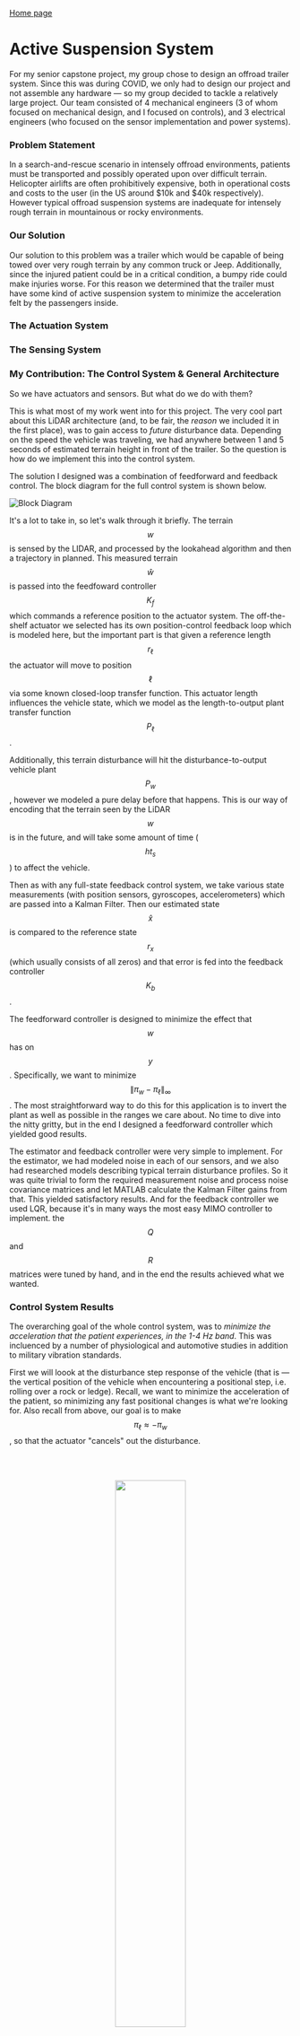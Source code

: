 [Home page](https://jeremyengels.com)

# Active Suspension System

For my senior capstone project, my group chose to design an offroad trailer system. Since this was during COVID, we only had to design our project and not assemble any hardware — so my group decided to tackle a relatively large project. Our team consisted of 4 mechanical engineers (3 of whom focused on mechanical design, and I focused on controls), and 3 electrical engineers (who focused on the sensor implementation and power systems). 

### Problem Statement

In a search-and-rescue scenario in intensely offroad environments, patients must be transported and possibly operated upon over difficult terrain. Helicopter airlifts are often prohibitively expensive, both in operational costs and costs to the user (in the US around \$10k and \$40k respectively). However typical offroad suspension systems are inadequate for intensely rough terrain in mountainous or rocky environments.

### Our Solution

Our solution to this problem was a trailer which would be capable of being towed over very rough terrain by any common truck or Jeep. Additionally, since the injured patient could be in a critical condition, a bumpy ride could make injuries worse. For this reason we determined that the trailer must have some kind of active suspension system to minimize the acceleration felt by the passengers inside. 


### The Actuation System


### The Sensing System


### My Contribution: The Control System & General Architecture

So we have actuators and sensors. But what do we do with them? 

This is what most of my work went into for this project. The very cool part about this LiDAR architecture (and, to be fair, the _reason_ we included it in the first place), was to gain access to _future_ disturbance data. Depending on the speed the vehicle was traveling, we had anywhere between 1 and 5 seconds of estimated terrain height in front of the trailer. So the question is how do we implement this into the control system. 

The solution I designed was a combination of feedforward and feedback control. The block diagram for the full control system is shown below. 

![Block Diagram](/img/capstone_blockdiagram.png)

It's a lot to take in, so let's walk through it briefly. The terrain $$w$$ is sensed by the LIDAR, and processed by the lookahead algorithm and then a trajectory in planned. This measured terrain $$\hat{w}$$ is passed into the feedfoward controller $$K_f$$ which commands a reference position to the actuator system. The off-the-shelf actuator we selected has its own position-control feedback loop which is modeled here, but the important part is that given a reference length $$r_\ell$$ the actuator will move to position $$\ell$$ via some known closed-loop transfer function. This actuator length influences the vehicle state, which we model as the length-to-output plant transfer function $$P_\ell$$. 

Additionally, this terrain disturbance will hit the disturbance-to-output vehicle plant $$P_w$$, however we modeled a pure delay before that happens. This is our way of encoding that the terrain seen by the LiDAR $$w$$ is in the future, and will take some amount of time ($$ht_s$$) to affect the vehicle. 

Then as with any full-state feedback control system, we take various state measurements (with position sensors, gyroscopes, accelerometers) which are passed into a Kalman Filter. Then our estimated state $$\hat{x}$$ is compared to the reference state $$r_x$$ (which usually consists of all zeros) and that error is fed into the feedback controller $$K_b$$. 

The feedforward controller is designed to minimize the effect that $$w$$ has on $$y$$. Specifically, we want to minimize $$\|\pi_w - \pi_\ell\|_\infty$$. The most straightforward way to do this for this application is to invert the plant as well as possible in the ranges we care about. No time to dive into the nitty gritty, but in the end I designed a feedforward controller which yielded good results.

The estimator and feedback controller were very simple to implement. For the estimator, we had modeled noise in each of our sensors, and we also had researched models describing typical terrain disturbance profiles. So it was quite trivial to form the required measurement noise and process noise covariance matrices and let MATLAB calculate the Kalman Filter gains from that. This yielded satisfactory results. And for the feedback controller we used LQR, because it's in many ways the most easy MIMO controller to implement. the $$Q$$ and $$R$$ matrices were tuned by hand, and in the end the results achieved what we wanted. 

### Control System Results 

The overarching goal of the whole control system, was to _minimize the acceleration that the patient experiences, in the 1-4 Hz band_. This was incluenced by a number of physiological and automotive studies in addition to military vibration standards.

First we will loook at the disturbance step response of the vehicle (that is — the vertical position of the vehicle when encountering a positional step, i.e. rolling over a rock or ledge). Recall, we want to minimize the acceleration of the patient, so minimizing any fast positional changes is what we're looking for. Also recall from above, our goal is to make $$\pi_\ell \approx -\pi_w$$, so that the actuator "cancels" out the disturbance. 

<br></br>

<p style="text-align:center">
  <img src="/img/capstone_response.jpeg" width="50%" />
</p>

<br></br>

The top plot shows that the actuator starts to respond _before_ the step hits (which is the whole point of the LiDAR). When it does this it is able to cancel out the disturbance much better. Note that the actuator, like any physical system, is band-limited, so the feedforward controller in a sense times when to start moving the actuator while predicting when the disturbance will hit. In contrast, the second plot shows what happens when the control system is purely reactive, so the actuator can only start responding after the step has hit. 

We can view these similar results on an acceleration PSD, shown below. 

<br></br>

<p style="text-align:center">
  <img src="/img/capstone_psd.png" width="70%" />
</p>

<br></br>

This webpage is already too long, but basically this plot shows that the patient experiences significantly less acceleration with the feedback + feedforward system, compared to the purely feedback or the fully open-loop systems. Further analysis showed that the feedback + feedforward system yields acceleration magnitudes below the ISO 2631 exposure limit, while the only feedback and open-loop configurations were above the limit. Therefore the control system design was successful. 
